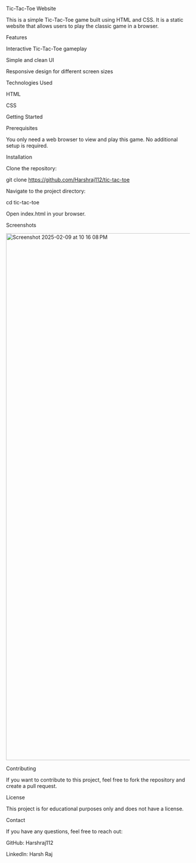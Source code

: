Tic-Tac-Toe Website

This is a simple Tic-Tac-Toe game built using HTML and CSS. It is a static website that allows users to play the classic game in a browser.

Features

Interactive Tic-Tac-Toe gameplay

Simple and clean UI

Responsive design for different screen sizes

Technologies Used

HTML

CSS

Getting Started

Prerequisites

You only need a web browser to view and play this game. No additional setup is required.

Installation

Clone the repository:

git clone https://github.com/Harshraj112/tic-tac-toe

Navigate to the project directory:

cd tic-tac-toe

Open index.html in your browser.

Screenshots

<img width="1440" alt="Screenshot 2025-02-09 at 10 16 08 PM" src="https://github.com/user-attachments/assets/4b5671d0-0e8a-44e9-bcd3-ebdb8e9c7ae3" />


Contributing

If you want to contribute to this project, feel free to fork the repository and create a pull request.

License

This project is for educational purposes only and does not have a license.

Contact

If you have any questions, feel free to reach out:

GitHub: Harshraj112

LinkedIn: Harsh Raj
